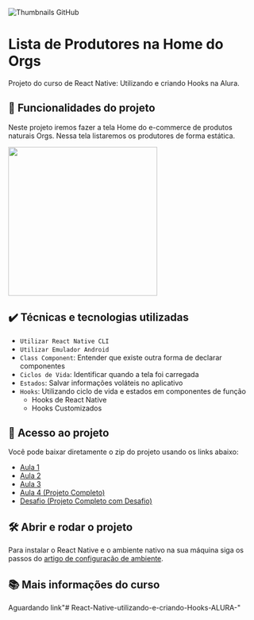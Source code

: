 ![Thumbnails GitHub](https://user-images.githubusercontent.com/9091491/131161965-2c17a8ae-b7c2-49d4-b072-f636cb989a18.png)

# Lista de Produtores na Home do Orgs

Projeto do curso de React Native: Utilizando e criando Hooks na Alura.

## 🔨 Funcionalidades do projeto

Neste projeto iremos fazer a tela Home do e-commerce de produtos naturais Orgs. Nessa tela listaremos os produtores de forma estática.

<img src="https://user-images.githubusercontent.com/9091491/131163034-18cc72ba-8405-4676-a755-a6280d505fd1.gif" width="300" />

## ✔️ Técnicas e tecnologias utilizadas

- `Utilizar React Native CLI`
- `Utilizar Emulador Android`
- `Class Component`: Entender que existe outra forma de declarar componentes
- `Ciclos de Vida`: Identificar quando a tela foi carregada
- `Estados`: Salvar informações voláteis no aplicativo
- `Hooks`: Utilizando ciclo de vida e estados em componentes de função
  - Hooks de React Native
  - Hooks Customizados

## 📁 Acesso ao projeto

Você pode baixar diretamente o zip do projeto usando os links abaixo:
- [Aula 1](https://github.com/alura-cursos/react-native-utilizando-e-criando-hooks/archive/refs/heads/Aula1.zip)
- [Aula 2](https://github.com/alura-cursos/react-native-utilizando-e-criando-hooks/archive/refs/heads/Aula2.zip)
- [Aula 3](https://github.com/alura-cursos/react-native-utilizando-e-criando-hooks/archive/refs/heads/Aula3.zip)
- [Aula 4 (Projeto Completo)](https://github.com/alura-cursos/react-native-utilizando-e-criando-hooks/archive/refs/heads/Aula4.zip)
- [Desafio  (Projeto Completo com Desafio)](https://github.com/alura-cursos/react-native-utilizando-e-criando-hooks/archive/refs/heads/Desafio.zip)

## 🛠️ Abrir e rodar o projeto

Para instalar o React Native e o ambiente nativo na sua máquina siga os passos do [artigo de configuração de ambiente](https://www.alura.com.br/artigos/configurando-o-ambiente-react-native).

## 📚 Mais informações do curso

Aguardando link"# React-Native-utilizando-e-criando-Hooks-ALURA-" 
